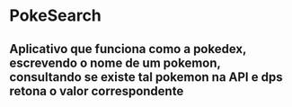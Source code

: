 # PokeSearch

## Aplicativo que funciona como a pokedex, escrevendo o nome de um pokemon, consultando se existe tal pokemon na API e dps retona o valor correspondente
